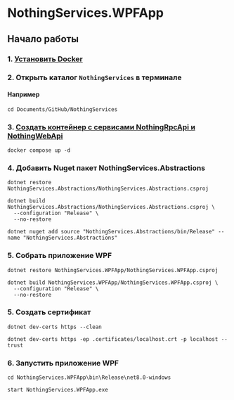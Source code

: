 # NothingServices.WPFApp
## Начало работы
### 1. [Установить Docker](https://www.docker.com)
### 2. Открыть каталог `NothingServices` в терминале
#### Например 
```shell
cd Documents/GitHub/NothingServices
```
### 3. [Создать контейнер с сервисами NothingRpcApi и NothingWebApi](https://docker-docs.uclv.cu/compose/reference/up/)
```shell
docker compose up -d
```
### 4. Добавить Nuget пакет NothingServices.Abstractions
```shell
dotnet restore NothingServices.Abstractions/NothingServices.Abstractions.csproj
```
```shell
dotnet build NothingServices.Abstractions/NothingServices.Abstractions.csproj \
  --configuration "Release" \
  --no-restore
```
```shell
dotnet nuget add source "NothingServices.Abstractions/bin/Release" --name "NothingServices.Abstractions"
```
### 5. Собрать приложение WPF
```shell
dotnet restore NothingServices.WPFApp/NothingServices.WPFApp.csproj
```
```shell
dotnet build NothingServices.WPFApp/NothingServices.WPFApp.csproj \
  --configuration "Release" \
  --no-restore
```
### 5. Создать сертификат
```shell
dotnet dev-certs https --clean
```
```shell
dotnet dev-certs https -ep .certificates/localhost.crt -p localhost --trust
```
### 6. Запустить приложение WPF
```shell
cd NothingServices.WPFApp\bin\Release\net8.0-windows
```
```shell
start NothingServices.WPFApp.exe
```